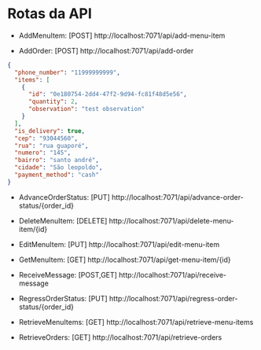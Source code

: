 # Rotas da API

    
- AddMenuItem: [POST] http://localhost:7071/api/add-menu-item

- AddOrder: [POST] http://localhost:7071/api/add-order
```json
{
  "phone_number": "11999999999",
  "items": [
    {
      "id": "0e180754-2dd4-47f2-9d94-fc81f48d5e56",
      "quantity": 2,
      "observation": "test observation"
    }
  ],
  "is_delivery": true,
  "cep": "93044560",
  "rua": "rua guaporé",
  "numero": "145",
  "bairro": "santo andré",
  "cidade": "São leopoldo",
  "payment_method": "cash"
}
```

- AdvanceOrderStatus: [PUT] http://localhost:7071/api/advance-order-status/{order_id}

- DeleteMenuItem: [DELETE] http://localhost:7071/api/delete-menu-item/{id}

- EditMenuItem: [PUT] http://localhost:7071/api/edit-menu-item

- GetMenuItem: [GET] http://localhost:7071/api/get-menu-item/{id}

- ReceiveMessage: [POST,GET] http://localhost:7071/api/receive-message

- RegressOrderStatus: [PUT] http://localhost:7071/api/regress-order-status/{order_id}

- RetrieveMenuItems: [GET] http://localhost:7071/api/retrieve-menu-items

- RetrieveOrders: [GET] http://localhost:7071/api/retrieve-orders